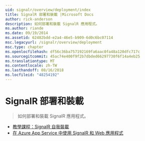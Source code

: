 ```yaml
---
uid: signalr/overview/deployment/index
title: SignalR 部署和裝載 |Microsoft Docs
author: rick-anderson
description: 如何部署和裝載 SignalR 應用程式。
ms.author: riande
ms.date: 09/19/2014
ms.assetid: 62482bdd-e2a4-46e5-b909-6d0c6bc07114
msc.legacyurl: /signalr/overview/deployment
msc.type: chapter
ms.openlocfilehash: df56c36ba757192169fa6aac0fa48a120dfc717c
ms.sourcegitcommit: 45ac74e400f9f2b7dbded66297730f6f14a4eb25
ms.translationtype: MT
ms.contentlocale: zh-TW
ms.lasthandoff: 08/16/2018
ms.locfileid: "48254192"
---
```

<a name="signalr-deployment-and-hosting"></a>SignalR 部署和裝載
====================
> 如何部署和裝載 SignalR 應用程式。


- [教學課程：SignalR 自我裝載](tutorial-signalr-self-host.md)
- [在 Azure App Service 中使用 SignalR 和 Web 應用程式](using-signalr-with-azure-web-sites.md)
